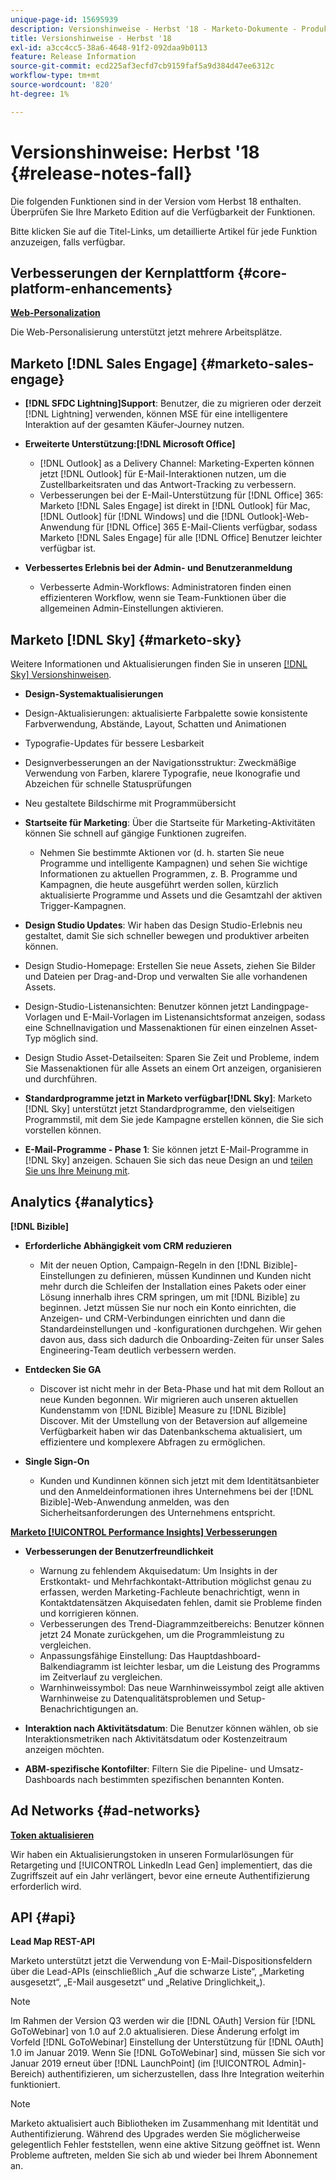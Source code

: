 ```yaml
---
unique-page-id: 15695939
description: Versionshinweise - Herbst '18 - Marketo-Dokumente - Produktdokumentation
title: Versionshinweise - Herbst '18
exl-id: a3cc4cc5-38a6-4648-91f2-092daa9b0113
feature: Release Information
source-git-commit: ecd225af3ecfd7cb9159faf5a9d384d47ee6312c
workflow-type: tm+mt
source-wordcount: '820'
ht-degree: 1%

---
```


# Versionshinweise: Herbst &#39;18 {#release-notes-fall}

Die folgenden Funktionen sind in der Version vom Herbst 18 enthalten. Überprüfen Sie Ihre Marketo Edition auf die Verfügbarkeit der Funktionen.

Bitte klicken Sie auf die Titel-Links, um detaillierte Artikel für jede Funktion anzuzeigen, falls verfügbar.

## Verbesserungen der Kernplattform {#core-platform-enhancements}

**[Web-Personalization](/help/marketo/product-docs/web-personalization/getting-started/workspaces-in-web-personalization.md)**

Die Web-Personalisierung unterstützt jetzt mehrere Arbeitsplätze.

## Marketo [!DNL Sales Engage] {#marketo-sales-engage}

* **[!DNL SFDC Lightning]Support**: Benutzer, die zu migrieren oder derzeit [!DNL Lightning] verwenden, können MSE für eine intelligentere Interaktion auf der gesamten Käufer-Journey nutzen.

* **Erweiterte Unterstützung:[!DNL Microsoft Office]**

   * [!DNL Outlook] as a Delivery Channel: Marketing-Experten können jetzt [!DNL Outlook] für E-Mail-Interaktionen nutzen, um die Zustellbarkeitsraten und das Antwort-Tracking zu verbessern.
   * Verbesserungen bei der E-Mail-Unterstützung für [!DNL Office] 365: Marketo [!DNL Sales Engage] ist direkt in [!DNL Outlook] für Mac, [!DNL Outlook] für [!DNL Windows] und die [!DNL Outlook]-Web-Anwendung für [!DNL Office] 365 E-Mail-Clients verfügbar, sodass Marketo [!DNL Sales Engage] für alle [!DNL Office] Benutzer leichter verfügbar ist.

* **Verbessertes Erlebnis bei der Admin- und Benutzeranmeldung**

   * Verbesserte Admin-Workflows: Administratoren finden einen effizienteren Workflow, wenn sie Team-Funktionen über die allgemeinen Admin-Einstellungen aktivieren.

## Marketo [!DNL Sky] {#marketo-sky}

Weitere Informationen und Aktualisierungen finden Sie in unseren [[!DNL Sky] Versionshinweisen](https://help.marketo.com).

* **Design-Systemaktualisierungen**

* Design-Aktualisierungen: aktualisierte Farbpalette sowie konsistente Farbverwendung, Abstände, Layout, Schatten und Animationen
* Typografie-Updates für bessere Lesbarkeit
* Designverbesserungen an der Navigationsstruktur: Zweckmäßige Verwendung von Farben, klarere Typografie, neue Ikonografie und Abzeichen für schnelle Statusprüfungen
* Neu gestaltete Bildschirme mit Programmübersicht

* **Startseite für Marketing**: Über die Startseite für Marketing-Aktivitäten können Sie schnell auf gängige Funktionen zugreifen.

   * Nehmen Sie bestimmte Aktionen vor (d. h. starten Sie neue Programme und intelligente Kampagnen) und sehen Sie wichtige Informationen zu aktuellen Programmen, z. B. Programme und Kampagnen, die heute ausgeführt werden sollen, kürzlich aktualisierte Programme und Assets und die Gesamtzahl der aktiven Trigger-Kampagnen.

* **Design Studio Updates**: Wir haben das Design Studio-Erlebnis neu gestaltet, damit Sie sich schneller bewegen und produktiver arbeiten können.
* Design Studio-Homepage: Erstellen Sie neue Assets, ziehen Sie Bilder und Dateien per Drag-and-Drop und verwalten Sie alle vorhandenen Assets.
* Design-Studio-Listenansichten: Benutzer können jetzt Landingpage-Vorlagen und E-Mail-Vorlagen im Listenansichtsformat anzeigen, sodass eine Schnellnavigation und Massenaktionen für einen einzelnen Asset-Typ möglich sind.
* Design Studio Asset-Detailseiten: Sparen Sie Zeit und Probleme, indem Sie Massenaktionen für alle Assets an einem Ort anzeigen, organisieren und durchführen.
* **Standardprogramme jetzt in Marketo verfügbar[!DNL Sky]**: Marketo [!DNL Sky] unterstützt jetzt Standardprogramme, den vielseitigen Programmstil, mit dem Sie jede Kampagne erstellen können, die Sie sich vorstellen können.
* **E-Mail-Programme - Phase 1**: Sie können jetzt E-Mail-Programme in [!DNL Sky] anzeigen. Schauen Sie sich das neue Design an und [teilen Sie uns Ihre Meinung mit](https://go.marketo.com/NextGenUX---USA---Apr-2018-fcp_Landing-Page-Feedback.html).

## Analytics {#analytics}

**[!DNL Bizible]**

* **Erforderliche Abhängigkeit vom CRM reduzieren**

   * Mit der neuen Option, Campaign-Regeln in den [!DNL Bizible]-Einstellungen zu definieren, müssen Kundinnen und Kunden nicht mehr durch die Schleifen der Installation eines Pakets oder einer Lösung innerhalb ihres CRM springen, um mit [!DNL Bizible] zu beginnen. Jetzt müssen Sie nur noch ein Konto einrichten, die Anzeigen- und CRM-Verbindungen einrichten und dann die Standardeinstellungen und -konfigurationen durchgehen. Wir gehen davon aus, dass sich dadurch die Onboarding-Zeiten für unser Sales Engineering-Team deutlich verbessern werden.

* **Entdecken Sie GA**

   * Discover ist nicht mehr in der Beta-Phase und hat mit dem Rollout an neue Kunden begonnen. Wir migrieren auch unseren aktuellen Kundenstamm von [!DNL Bizible] Measure zu [!DNL Bizible] Discover. Mit der Umstellung von der Betaversion auf allgemeine Verfügbarkeit haben wir das Datenbankschema aktualisiert, um effizientere und komplexere Abfragen zu ermöglichen.

* **Single Sign-On**

   * Kunden und Kundinnen können sich jetzt mit dem Identitätsanbieter und den Anmeldeinformationen ihres Unternehmens bei der [!DNL Bizible]-Web-Anwendung anmelden, was den Sicherheitsanforderungen des Unternehmens entspricht.

**[Marketo [!UICONTROL Performance Insights] Verbesserungen](/help/marketo/product-docs/reporting/performance-insights/performance-insights-overview.md)**

* **Verbesserungen der Benutzerfreundlichkeit**

   * Warnung zu fehlendem Akquisedatum: Um Insights in der Erstkontakt- und Mehrfachkontakt-Attribution möglichst genau zu erfassen, werden Marketing-Fachleute benachrichtigt, wenn in Kontaktdatensätzen Akquisedaten fehlen, damit sie Probleme finden und korrigieren können.
   * Verbesserungen des Trend-Diagrammzeitbereichs: Benutzer können jetzt 24 Monate zurückgehen, um die Programmleistung zu vergleichen.
   * Anpassungsfähige Einstellung: Das Hauptdashboard-Balkendiagramm ist leichter lesbar, um die Leistung des Programms im Zeitverlauf zu vergleichen.
   * Warnhinweissymbol: Das neue Warnhinweissymbol zeigt alle aktiven Warnhinweise zu Datenqualitätsproblemen und Setup-Benachrichtigungen an.

* **Interaktion nach Aktivitätsdatum**: Die Benutzer können wählen, ob sie Interaktionsmetriken nach Aktivitätsdatum oder Kostenzeitraum anzeigen möchten.
* **ABM-spezifische Kontofilter**: Filtern Sie die Pipeline- und Umsatz-Dashboards nach bestimmten spezifischen benannten Konten.

## Ad Networks {#ad-networks}

**[Token aktualisieren](/help/marketo/product-docs/demand-generation/social/social-functions/set-up-linkedin-lead-gen-forms.md)**

Wir haben ein Aktualisierungstoken in unseren Formularlösungen für Retargeting und [!UICONTROL LinkedIn Lead Gen] implementiert, das die Zugriffszeit auf ein Jahr verlängert, bevor eine erneute Authentifizierung erforderlich wird.

## API {#api}

**Lead Map REST-API**

Marketo unterstützt jetzt die Verwendung von E-Mail-Dispositionsfeldern über die Lead-APIs (einschließlich „Auf die schwarze Liste“, „Marketing ausgesetzt“, „E-Mail ausgesetzt“ und „Relative Dringlichkeit„).

>[!NOTE]
>
>Im Rahmen der Version Q3 werden wir die [!DNL OAuth] Version für [!DNL GoToWebinar] von 1.0 auf 2.0 aktualisieren. Diese Änderung erfolgt im Vorfeld [!DNL GoToWebinar] Einstellung der Unterstützung für [!DNL OAuth] 1.0 im Januar 2019. Wenn Sie [!DNL GoToWebinar] sind, müssen Sie sich vor Januar 2019 erneut über [!DNL LaunchPoint] (im [!UICONTROL Admin]-Bereich) authentifizieren, um sicherzustellen, dass Ihre Integration weiterhin funktioniert.

>[!NOTE]
>
>Marketo aktualisiert auch Bibliotheken im Zusammenhang mit Identität und Authentifizierung. Während des Upgrades werden Sie möglicherweise gelegentlich Fehler feststellen, wenn eine aktive Sitzung geöffnet ist. Wenn Probleme auftreten, melden Sie sich ab und wieder bei Ihrem Abonnement an.

